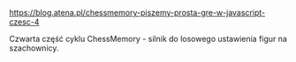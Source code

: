 https://blog.atena.pl/chessmemory-piszemy-prosta-gre-w-javascript-czesc-4

Czwarta część cyklu ChessMemory - silnik do losowego ustawienia figur na szachownicy.
